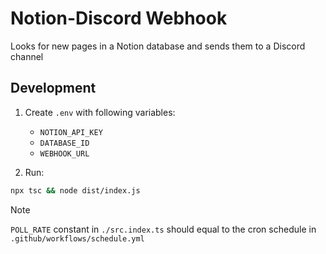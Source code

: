 # Notion-Discord Webhook

Looks for new pages in a Notion database and sends them to a Discord channel

## Development

1. Create `.env` with following variables:

   - `NOTION_API_KEY`
   - `DATABASE_ID`
   - `WEBHOOK_URL`

2. Run:

```bash
npx tsc && node dist/index.js
```

> [!NOTE]
>
> `POLL_RATE` constant in `./src.index.ts` should equal to the cron schedule in `.github/workflows/schedule.yml`
